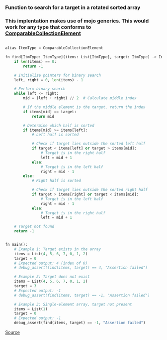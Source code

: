 ### Function to search for a target in a rotated sorted array
### This implentation makes use of mojo generics. This would work for any type that conforms to [ComparableCollectionElement](https://docs.modular.com/mojo/stdlib/builtin/value/ComparableCollectionElement)

```python

alias ItemType = ComparableCollectionElement

fn find[ItmType: ItemType](items: List[ItmType], target: ItmType) -> Int:
    if len(items) == 0:
        return -1

    # Initialize pointers for binary search
    left, right = 0, len(items) - 1

    # Perform binary search
    while left <= right:
        mid = (left + right) // 2  # Calculate middle index

        # If the middle element is the target, return the index
        if items[mid] == target:
            return mid

        # Determine which half is sorted
        if items[mid] >= items[left]:
            # Left half is sorted

            # Check if target lies outside the sorted left half
            if target < items[left] or target > items[mid]:
                # Target is in the right half
                left = mid + 1
            else:
                # Target is in the left half
                right = mid - 1
        else:
            # Right half is sorted

            # Check if target lies outside the sorted right half
            if target > items[right] or target < items[mid]:
                # Target is in the left half
                right = mid - 1
            else:
                # Target is in the right half
                left = mid + 1

    # Target not found
    return -1


fn main():
    # Example 1: Target exists in the array
    items = List(4, 5, 6, 7, 0, 1, 2)
    target = 0
    # Expected output: 4 (index of 0)
    # debug_assert(find(items, target) == 4, "Assertion failed")

    # Example 2: Target does not exist
    items = List(4, 5, 6, 7, 0, 1, 2)
    target = 3
    # Expected output: -1
    # debug_assert(find(items, target) == -1, "Assertion failed")

    # Example 3: Single-element array, target not present
    items = List(1)
    target = 0
    # Expected output: -1
    debug_assert(find(items, target) == -1, "Assertion failed")
```

[Source](https://github.com/ratulb/mojo_programming/blob/main/codes/search_sorted_rotated_arr.mojo)


